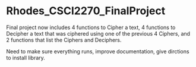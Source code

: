 # Rhodes_CSCI2270_FinalProject
Final project now includes 4 functions to Cipher a text, 4 functions to Decipher a text that was ciphered using one of the previous 4 Ciphers, and 2 functions that list the Ciphers and Deciphers.

Need to make sure everything runs, improve documentation, give dirctions to install library.
